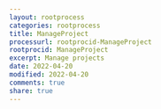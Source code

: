```yaml
---
layout: rootprocess
categories: rootprocess
title: ManageProject
processurl: rootprocid-ManageProject
rootprocid: ManageProject
excerpt: Manage projects
date: 2022-04-20
modified: 2022-04-20
comments: true
share: true
---
```


